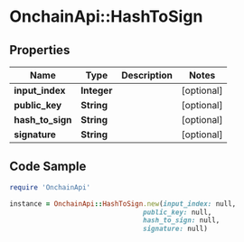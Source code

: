 # OnchainApi::HashToSign

## Properties

Name | Type | Description | Notes
------------ | ------------- | ------------- | -------------
**input_index** | **Integer** |  | [optional] 
**public_key** | **String** |  | [optional] 
**hash_to_sign** | **String** |  | [optional] 
**signature** | **String** |  | [optional] 

## Code Sample

```ruby
require 'OnchainApi'

instance = OnchainApi::HashToSign.new(input_index: null,
                                 public_key: null,
                                 hash_to_sign: null,
                                 signature: null)
```


